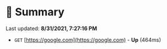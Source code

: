 # 📖 Summary
Last updated: **8/31/2021, 7:27:16 PM**

- `GET` [https://google.com](https://google.com) - **Up** (464ms)
